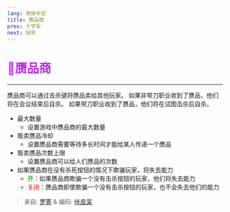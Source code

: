 ```yaml
---
lang: 简体中文
title: 赝品商
prev: 十字军
next: 狱卒
---
```


# <font color="#be29ec">👿<b>赝品商</b></font> <Badge text="Killing" type="tip" vertical="middle"/>

***

赝品商可以通过击杀键将赝品卖给其他玩家。 如果非带刀职业收到了赝品，他们将在会议结束后自杀。 如果带刀职业收到了赝品，他们将在试图击杀后自杀。

- 最大数量
  - 设置游戏中赝品商的最大数量
- 贩卖赝品冷却
  - 设置赝品商需要等待多长时间才能给某人传递一个赝品
- 贩卖赝品次数上限
  - 设置赝品商可以给人们赝品的次数
- 如果赝品商在没有杀死按钮的情况下欺骗玩家，将失去能力
  - <font color=green>开</font>：如果赝品商欺骗一个没有击杀按钮的玩家，他们将失去能力
  - <font color=red>关闭</font>：赝品商即使欺骗一个没有击杀按钮的玩家，也不会失去他们的能力

> 来自: [罗寄](#) & 编码: [咔皮呆](https://github.com/KARPED1EM)
